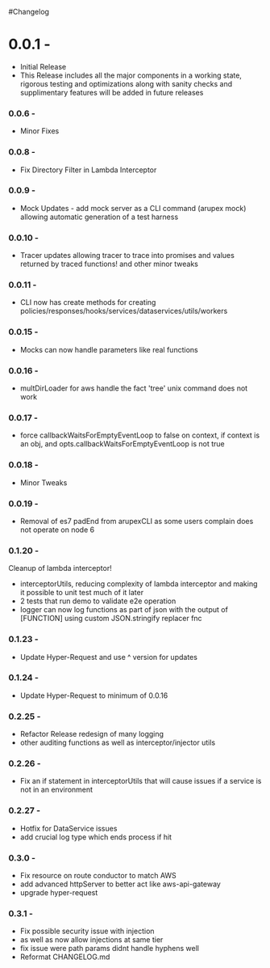 #Changelog

 # 0.0.1 - 
 - Initial Release
 - This Release includes all the major components in a working state, rigorous testing and optimizations along with sanity checks and supplimentary features will be added in future releases

### 0.0.6 - 
- Minor Fixes
### 0.0.8 - 
- Fix Directory Filter in Lambda Interceptor

### 0.0.9 - 
- Mock Updates - add mock server as a CLI command (arupex mock) allowing automatic generation of a test harness
### 0.0.10 - 
- Tracer updates allowing tracer to trace into promises and values returned by traced functions! and other minor tweaks
### 0.0.11 - 
- CLI now has create methods for creating policies/responses/hooks/services/dataservices/utils/workers
### 0.0.15 - 
- Mocks can now handle parameters like real functions
### 0.0.16 - 
- multDirLoader for aws handle the fact 'tree' unix command does not work
### 0.0.17 - 
- force callbackWaitsForEmptyEventLoop to false on context, if context is an obj, and opts.callbackWaitsForEmptyEventLoop is not true
### 0.0.18 - 
- Minor Tweaks
### 0.0.19 - 
- Removal of es7 padEnd from arupexCLI as some users complain does not operate on node 6

### 0.1.20 - 
Cleanup of lambda interceptor!
 - interceptorUtils, reducing complexity of lambda interceptor and making it possible to unit test much of it later
 - 2 tests that run demo to validate e2e operation
 - logger can now log functions as part of json with the output of [FUNCTION] using custom JSON.stringify replacer fnc
 
### 0.1.23 - 
- Update Hyper-Request and use ^ version for updates
### 0.1.24 - 
- Update Hyper-Request to minimum of 0.0.16

### 0.2.25 - 
- Refactor Release redesign of many logging 
- other auditing functions as well as interceptor/injector utils

### 0.2.26 - 
- Fix an if statement in interceptorUtils that will cause issues if a service is not in an environment

### 0.2.27 - 
- Hotfix for DataService issues
- add crucial log type which ends process if hit

### 0.3.0 - 
- Fix resource on route conductor to match AWS
- add advanced httpServer to better act like aws-api-gateway
- upgrade hyper-request

### 0.3.1 - 
- Fix possible security issue with injection
- as well as now allow injections at same tier
- fix issue were path params didnt handle hyphens well
- Reformat CHANGELOG.md
